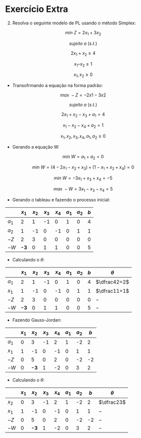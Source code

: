 # Exercício Extra

2. Resolva o seguinte modelo de PL usando o método Simplex:

$$min\ Z = 2x_1 + 3x_2$$

$$sujeito\ a\ (s.t.)$$

$$2x_1 + x_2 \geq 4$$

$$x_1 – x_2 \geq 1$$

$$x_1, x_2 \geq 0$$

- Transofrmando a equação na forma padrão:

$$max\ -Z = -2x1 - 3x2$$

$$sujeito\ a\ (s.t.)$$

$$2x_1 + x_2 -x_3+a_1=4$$

$$x_1-x_2-x_4+a_2=1$$

$$x_1, x_2,x_3,x_4,a_1,a_2 \geq 0$$

- Gerando a equação W:

$$min\ W = a_1+a_2=0$$

$$min\ W = (4-2x_1-x_2+x_3)+(1-x_1+x_2+x_4)=0$$

$$min\ W=-3x_1+x_3+x_4=-5$$

$$max\ -W=3x_1-x_3-x_4=5$$

- Gerando o tableau e fazendo o processo inicial:

| | $x_1$ | $x_2$ | $x_3$ | $x_4$ | $a_1$ | $a_2$ | $b$ |
|---|---|---|---|---|---|---|---|
| $a_1$ | 2 | 1 | -1 | 0 | 1 | 0 | 4 |
| $a_2$ | 1 | -1 | 0 | -1 | 0 | 1 | 1 |
| $-Z$ | 2 | 3 | 0 | 0 | 0 | 0 | 0 |
| $-W$ | **-3** | 0 | 1 | 1 | 0 | 0 | 5 |

- Calculando o $\theta$:

| | $x_1$ | $x_2$ | $x_3$ | $x_4$ | $a_1$ | $a_2$ | $b$ | $\theta$ |
|---|---|---|---|---|---|---|---|---|
| $a_1$ | 2 | 1 | -1 | 0 | 1 | 0 | 4 | $\dfrac42=2$ |
| $x_1$ | 1 | -1 | 0 | -1 | 0 | 1 | 1 | $\dfrac11=1$ |
| $-Z$ | 2 | 3 | 0 | 0 | 0 | 0 | 0 | $-$ |
| $-W$ | **-3** | 0 | 1 | 1 | 0 | 0 | 5 | $-$ |

- Fazendo Gauss-Jordan:

| | $x_1$ | $x_2$ | $x_3$ | $x_4$ | $a_1$ | $a_2$ | $b$ |
|---|---|---|---|---|---|---|---|
| $a_1$ | 0 | 3 | -1 | 2 | 1 | -2 | 2 |
| $x_1$ | 1 | -1 | 0 | -1 | 0 | 1 | 1 |
| $-Z$ | 0 | 5 | 0 | 2 | 0 | -2 | -2 |
| $-W$ | 0 | **-3** | 1 | -2 | 0 | 3 | 2 |

- Calculando o $\theta$:

| | $x_1$ | $x_2$ | $x_3$ | $x_4$ | $a_1$ | $a_2$ | $b$ | $\theta$ |
|---|---|---|---|---|---|---|---|---|
| $x_2$ | 0 | 3 | -1 | 2 | 1 | -2 | 2 | $\dfrac23$ |
| $x_1$ | 1 | -1 | 0 | -1 | 0 | 1 | 1 | $-$ |
| $-Z$ | 0 | 5 | 0 | 2 | 0 | -2 | -2 | $-$ |
| $-W$ | 0 | **-3** | 1 | -2 | 0 | 3 | 2 | $-$ |

